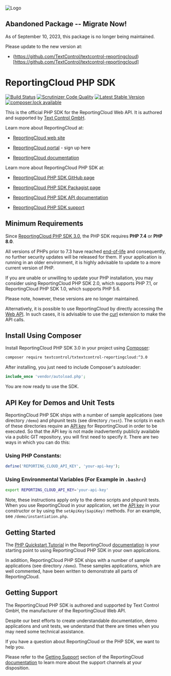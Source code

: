 ![Logo](./resource/rc_logo_512.png)

## Abandoned Package -- Migrate Now!

As of September 10, 2023, this package is no longer being maintained.

Please update to the new version at:

- (https://github.com/TextControl/textcontrol-reportingcloud)[https://github.com/TextControl/textcontrol-reportingcloud]


# ReportingCloud PHP SDK

[![Build Status](https://scrutinizer-ci.com/g/TextControl/txtextcontrol-reportingcloud-php/badges/build.png?b=master)](https://scrutinizer-ci.com/g/TextControl/txtextcontrol-reportingcloud-php/build-status/master)
[![Scrutinizer Code Quality](https://scrutinizer-ci.com/g/TextControl/txtextcontrol-reportingcloud-php/badges/quality-score.png?b=master)](https://scrutinizer-ci.com/g/TextControl/txtextcontrol-reportingcloud-php/?branch=master)
[![Latest Stable Version](https://poser.pugx.org/textcontrol/txtextcontrol-reportingcloud/v/stable)](https://packagist.org/packages/textcontrol/txtextcontrol-reportingcloud)
[![composer.lock available](https://poser.pugx.org/textcontrol/txtextcontrol-reportingcloud/composerlock)](https://packagist.org/packages/textcontrol/txtextcontrol-reportingcloud)

This is the official PHP SDK for the ReportingCloud Web API. It is authored and supported by [Text Control GmbH](http://www.textcontrol.com).

Learn more about ReportingCloud at:

* [ReportingCloud web site](https://www.reporting.cloud/)

* [ReportingCloud portal](https://portal.reporting.cloud/) - sign up here

* [ReportingCloud documentation](https://docs.reporting.cloud/)

Learn more about ReportingCloud PHP SDK at:

* [ReportingCloud PHP SDK GitHub page](https://github.com/TextControl/txtextcontrol-reportingcloud-php)

* [ReportingCloud PHP SDK Packagist page](https://packagist.org/packages/textcontrol/txtextcontrol-reportingcloud)

* [ReportingCloud PHP SDK API documentation](https://textcontrol.github.io/txtextcontrol-reportingcloud-php/docs-api/)

* [ReportingCloud PHP SDK support](https://docs.reporting.cloud/docs/chapter/introduction/support)

## Minimum Requirements

Since [ReportingCloud PHP SDK 3.0](/doc/release-3.0.0.md), the PHP SDK requires **PHP 7.4** or **PHP 8.0**.

All versions of PHPs prior to 7.3 have reached [end-of-life](http://php.net/eol.php) and consequently, no further security updates will be released for them. If your application is running in an older environment, it is highly advisable to update to a more current version of PHP.

If you are unable or unwilling to update your PHP installation, you may consider using ReportingCloud PHP SDK 2.0, which supports PHP 7.1, or ReportingCloud PHP SDK 1.0, which supports PHP 5.6. 

Please note, however, these versions are no longer maintained.

Alternatively, it is possible to use ReportingCloud by directly accessing the [Web API](https://docs.reporting.cloud/docs/endpoint). In such cases, it is advisable to use the [curl](http://php.net/manual/en/book.curl.php) extension to make the API calls.

## Install Using Composer

Install ReportingCloud PHP SDK 3.0 in your project using [Composer](http://getcomposer.org):

```bash
composer require textcontrol/txtextcontrol-reportingcloud:^3.0
```

After installing, you just need to include Composer's autoloader:

```php
include_once 'vendor/autoload.php';
```

You are now ready to use the SDK.

## API Key for Demos and Unit Tests

ReportingCloud PHP SDK ships with a number of sample applications (see directory `/demo`) and phpunit tests (see directory `/test`). The scripts in each of these directories require an [API key](https://docs.reporting.cloud/docs/chapter/introduction/apikey) for ReportingCloud in order to be executed. So that the API key is not made inadvertently publicly available via a public GIT repository, you will first need to specify it. There are two ways in which you can do this:

### Using PHP Constants:

```php
define('REPORTING_CLOUD_API_KEY', 'your-api-key');
```

### Using Environmental Variables (For Example in `.bashrc`)

```bash
export REPORTING_CLOUD_API_KEY='your-api-key'
```

Note, these instructions apply only to the demo scripts and phpunit tests. When you use ReportingCloud in your application, set the [API key](https://docs.reporting.cloud/docs/chapter/introduction/apikey) in your constructor or by using the `setApiKey($apiKey)` methods. For an example, see `/demo/instantiation.php`.

## Getting Started

The [PHP Quickstart Tutorial](https://docs.reporting.cloud/docs/chapter/quickstart/php) in the ReportingCloud [documentation](https://docs.reporting.cloud/) is your starting point to using ReportingCloud PHP SDK in your own applications.

In addition, ReportingCloud PHP SDK ships with a number of sample applications (see directory `/demo`). These samples applications, which are well commented, have been written to demonstrate all parts of ReportingCloud.

## Getting Support

The ReportingCloud PHP SDK is authored and supported by Text Control GmbH, the manufacturer of the ReportingCloud Web API.

Despite our best efforts to create understandable documentation, demo applications and unit tests, we understand that there are times when you may need some technical assistance.

If you have a question about ReportingCloud or the PHP SDK, we want to help you.

Please refer to the [Getting Support](https://docs.reporting.cloud/docs/chapter/introduction/support) section of the ReportingCloud [documentation](https://docs.reporting.cloud/) to learn more about the support channels at your disposition.
